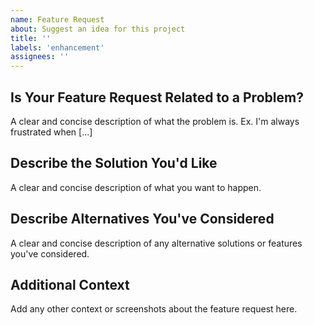 ```yaml
---
name: Feature Request
about: Suggest an idea for this project
title: ''
labels: 'enhancement'
assignees: ''
---
```


## Is Your Feature Request Related to a Problem?

A clear and concise description of what the problem is. Ex. I'm always frustrated when [...]

## Describe the Solution You'd Like

A clear and concise description of what you want to happen.

## Describe Alternatives You've Considered

A clear and concise description of any alternative solutions or features you've considered.

## Additional Context

Add any other context or screenshots about the feature request here.